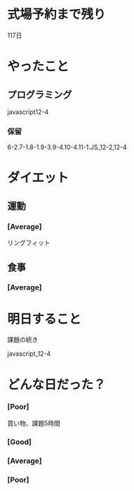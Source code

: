 # 式場予約まで残り

117日

# やったこと

## プログラミング

javascript12-4

### 保留
6-2.7-1.8-1.9-3.9-4.10-4.11-1.JS_12-2,12-4

# ダイエット

## 運動 

### [Average]

リングフィット

## 食事

### [Average]

# 明日すること

課題の続き

javascript_12-4

# どんな日だった？

### [Poor]

買い物、課題5時間

### [Good]
### [Average]
### [Poor]
